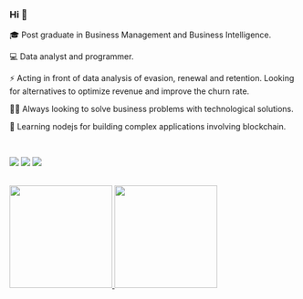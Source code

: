 <!-- <img src="https://avatars.githubusercontent.com/u/62489393?s=400&u=6eb619abab51cb039f43c096956fab66cc625544&v=4"> -->

### Hi 👋
 🎓 Post graduate in Business Management and Business Intelligence.
 
 💻 Data analyst and programmer.

 ⚡ Acting in front of data analysis of evasion, renewal and retention. Looking for alternatives to optimize revenue and improve the churn rate.
    
 👨‍💻 Always looking to solve business problems with technological solutions.
   
 🔬 Learning nodejs for building complex applications involving blockchain. 

<br>

[<img src="https://img.shields.io/badge/medium-%2312100E.svg?&style=for-the-badge&logo=medium&logoColor=white" />](https://medium.com/@joaomaniaudet)  [<img src="https://img.shields.io/badge/linkedin-%230077B5.svg?&style=for-the-badge&logo=linkedin&logoColor=white" />](https://br.linkedin.com/in/joao-mauricio-maniaudet-megale) [<img src = "https://img.shields.io/badge/instagram-%23E4405F.svg?&style=for-the-badge&logo=instagram&logoColor=white">](https://www.instagram.com/joaomaniaudet/) 

<br>


<div>
<a href="https://github.com/joaomaniaudet">
<img height="180em" src="https://github-readme-stats.vercel.app/api/top-langs/?username=joaomaniaudet&layout=compact&langs_count=7&theme=dracula"/> <img height="180em" src="https://github-readme-stats.vercel.app/api?username=joaomaniaudet&show_icons=true&theme=dracula&include_all_commits=true&count_private=true"/>

</div>

 














